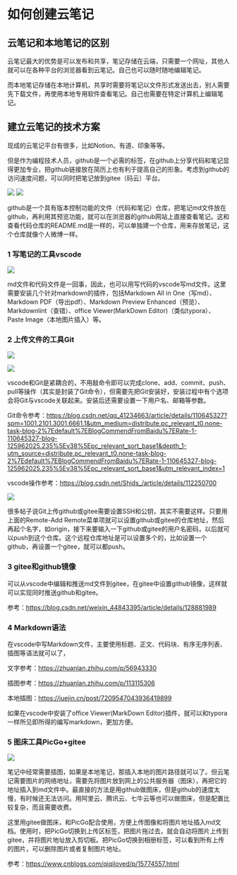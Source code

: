 # 如何创建云笔记

## 云笔记和本地笔记的区别

云笔记最大的优势是可以发布和共享，笔记存储在云端，只需要一个网址，其他人就可以在各种平台的浏览器看到云笔记。自己也可以随时随地编辑笔记。

而本地笔记存储在本地计算机，共享时需要将笔记以文件形式发送出去，别人需要先下载文件，再使用本地专用软件查看笔记。自己也需要在特定计算机上编辑笔记。

## 建立云笔记的技术方案

现成的云笔记平台有很多，比如Notion、有道、印象等等。

但是作为编程技术人员，github是一个必需的标签，在github上分享代码和笔记显得更加专业，把github链接放在简历上也有利于提高自己的形象。考虑到github的访问速度问题，可以同时把笔记放到gitee（码云）平台。

![](https://gitee.com/zp80272/images/raw/master/20230816120844.png)
![](https://gitee.com/zp80272/images/raw/master/20230816120747.png)

github是一个具有版本控制功能的文件（代码和笔记）仓库，把笔记md文件放在github，再利用其预览功能，就可以在浏览器的github网站上直接查看笔记。这和查看代码仓库的README.md是一样的，可以单独建一个仓库，用来存放笔记，这个仓库就像个人微博一样。

### 1 写笔记的工具vscode

![](https://gitee.com/zp80272/images/raw/master/20230816121103.png)

md文件和代码文件是一回事，因此，也可以用写代码的vscode写md文件。这里需要安装几个针对markdown的插件，包括Markdown All in One（写md）、Markdown PDF（导出pdf）、Markdown Preview Enhanced（预览）、Markdownlint（查错）、office Viewer(MarkDown Editor)（类似typora）、Paste Image（本地图片插入）等。

### 2 上传文件的工具Git

![](https://gitee.com/zp80272/images/raw/master/a5618cf6e03859f3d45645b69b457b85_30b855bb48774d28ad22d79ada6ee759.png)

![](https://gitee.com/zp80272/images/raw/master/49dbe6f83dc76a18cfb214307448ffeb_1637907331271550.png)

vscode和Git是紧耦合的，不用敲命令即可以完成clone、add、commit、push、pull等操作（其实是封装了Git命令），但需要先把Git安装好，安装过程中有个选项会将Git与vscode关联起来。安装后还需要设置一下用户名、邮箱等参数。

Git命令参考：https://blog.csdn.net/qq_41234663/article/details/110645327?spm=1001.2101.3001.6661.1&utm_medium=distribute.pc_relevant_t0.none-task-blog-2%7Edefault%7EBlogCommendFromBaidu%7ERate-1-110645327-blog-125962025.235%5Ev38%5Epc_relevant_sort_base1&depth_1-utm_source=distribute.pc_relevant_t0.none-task-blog-2%7Edefault%7EBlogCommendFromBaidu%7ERate-1-110645327-blog-125962025.235%5Ev38%5Epc_relevant_sort_base1&utm_relevant_index=1

vscode操作参考：https://blog.csdn.net/Shids_/article/details/112250700

![](https://gitee.com/zp80272/images/raw/master/20230815160115.png)

很多帖子说Git上传github或gitee需要设置SSH和公钥，其实不需要这样。只要用上面的Remote-Add Remote菜单项就可以设置github或gitee的仓库地址，然后再起个名字，如origin，接下来要输入一下github或gitee的用户名密码，以后就可以push到这个仓库。这个远程仓库地址是可以设置多个的，比如设置一个github，再设置一个gitee，就可以都push。

### 3 gitee和github镜像

可以从vscode中编辑和推送md文件到gitee，在gitee中设置github镜像，这样就可以实现同时推送github和gitee。

参考：https://blog.csdn.net/weixin_44843395/article/details/128881989

### 4 Markdown语法

在vscode中写Markdown文件，主要使用标题、正文、代码块、有序无序列表、插图等语法就可以了，

文字参考：https://zhuanlan.zhihu.com/p/56943330

插图参考：https://zhuanlan.zhihu.com/p/113115306

本地插图：https://juejin.cn/post/7209547043936419899

如果在vscode中安装了office Viewer(MarkDown Editor)插件，就可以和typora一样所见即所得的编写markdown，更加方便。

### 5 图床工具PicGo+gitee

![](https://gitee.com/zp80272/images/raw/master/20230816121616.png)

笔记中经常需要插图，如果是本地笔记，那插入本地的图片路径就可以了。但云笔记需要图片的网络地址，需要先将图片放到网上的公共服务器（图床），再把它的地址插入到md文件中。最直接的方法是用github做图床，但是github的速度太慢，有时候还无法访问。用阿里云、腾讯云、七牛云等也可以做图床，但是配置比较复杂，而且需要收费。

这里用gitee做图床，和PicGo配合使用，方便上传图像和将图片地址插入md文档。使用时，把PicGo切换到上传区标签，把图片拖过去，就会自动将图片上传到gitee，并将图片地址放入剪切板。把PicGo切换到相册标签，可以看到所有上传的图片，可以删除图片或者复制图片地址。

参考：https://www.cnblogs.com/qiqiloved/p/15774557.html
